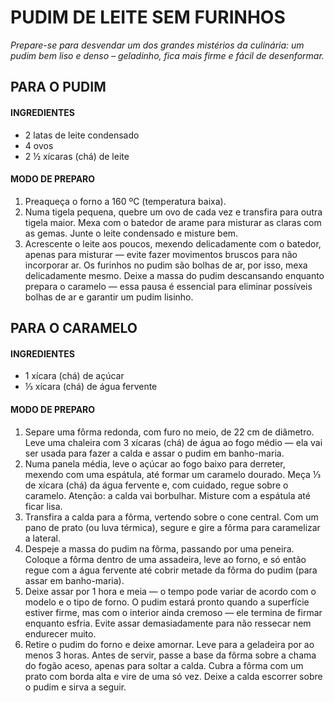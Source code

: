 # PUDIM DE LEITE SEM FURINHOS

*Prepare-se para desvendar um dos grandes mistérios da culinária: um pudim bem liso e denso – geladinho, fica mais firme e fácil de desenformar.*



## PARA O PUDIM

#### INGREDIENTES

- 2 latas de leite condensado
- 4 ovos
- 2 ½ xícaras (chá) de leite

#### MODO DE PREPARO

1. Preaqueça o forno a 160 ºC (temperatura baixa). 
2. Numa tigela pequena, quebre um ovo de cada vez e transfira para outra tigela maior. Mexa com o batedor de arame para misturar as claras com as gemas. Junte o leite condensado e misture bem. 
3.  Acrescente o leite aos poucos, mexendo delicadamente com o batedor, apenas para misturar — evite fazer movimentos bruscos para não incorporar ar. Os furinhos no pudim são bolhas de ar, por isso, mexa delicadamente mesmo. Deixe a massa do pudim descansando enquanto prepara o caramelo — essa pausa é essencial para eliminar possíveis bolhas de ar e garantir um pudim lisinho.



## PARA O CARAMELO

#### INGREDIENTES

- 1 xícara (chá) de açúcar
- ⅓ xícara (chá) de água fervente

#### MODO DE PREPARO

1. Separe uma fôrma redonda, com furo no meio, de 22 cm de diâmetro. Leve uma chaleira com 3 xícaras (chá) de água ao fogo médio — ela vai ser usada para fazer a calda e assar o pudim em banho-maria.
2. Numa panela média, leve o açúcar ao fogo baixo para derreter, mexendo com uma espátula, até formar um caramelo dourado. Meça ⅓ de xícara (chá) da água fervente e, com cuidado, regue sobre o caramelo. Atenção: a calda vai borbulhar. Misture com a espátula até ficar lisa.
3. Transfira a calda para a fôrma, vertendo sobre o cone central. Com um pano de prato (ou luva térmica), segure e gire a fôrma para caramelizar a lateral.
4. Despeje a massa do pudim na fôrma, passando por uma peneira. Coloque a fôrma dentro de uma assadeira, leve ao forno, e só então regue com a água fervente até cobrir metade da fôrma do pudim (para assar em banho-maria).
5. Deixe assar por 1 hora e meia — o tempo pode variar de acordo com o modelo e o tipo de forno. O pudim estará pronto quando a superfície estiver firme, mas com o interior ainda cremoso — ele termina de firmar enquanto esfria. Evite assar demasiadamente para não ressecar nem endurecer muito.
6. Retire o pudim do forno e deixe amornar. Leve para a geladeira por ao menos 3 horas. Antes de servir, passe a base da fôrma sobre a chama do fogão aceso, apenas para soltar a calda. Cubra a fôrma com um prato com borda alta e vire de uma só vez. Deixe a calda escorrer sobre o pudim e sirva a seguir.